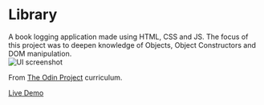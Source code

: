# Library

A book logging application made using HTML, CSS and JS. The focus of this project was to deepen knowledge of Objects, Object Constructors and DOM manipulation.<br/>
![UI screenshot](https://user-images.githubusercontent.com/109502533/201874866-d02b0181-ef2d-45e0-9a7c-f52a8dd07626.png)

From [The Odin Project](https://www.theodinproject.com) curriculum.

[Live Demo](https://colgorred.github.io/library/)
